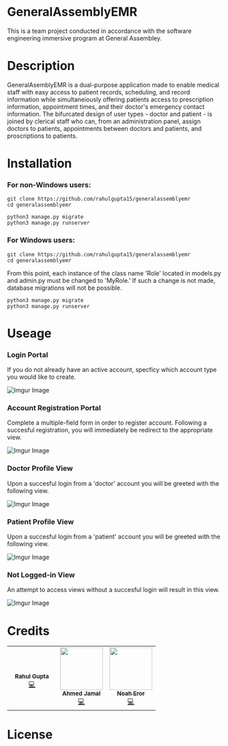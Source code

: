 # GeneralAssemblyEMR

This is a team project conducted in accordance with the software engineering immersive program at General Assembley.

# Description

GeneralAsemblyEMR is a dual-purpose application made to enable medical staff with easy access to patient records, scheduling, and record information while simultaneiously offering patients access to prescription information, appointment times, and their doctor's emergency contact information. The bifurcated design of user types - doctor and patient - is joined by clerical staff who can, from an administration panel, assign doctors to patients, appointments between doctors and patients, and proscriptions to patients.

# Installation

### For non-Windows users:

```
git clone https://github.com/rahulgupta15/generalassemblyemr
cd generalassemblyemr

python3 manage.py migrate
python3 manage.py runserver

```

### For Windows users:

```
git clone https://github.com/rahulgupta15/generalassemblyemr
cd generalassemblyemr

```

From this point, each instance of the class name 'Role' located in models.py and admin.py must be changed to 'MyRole.' If such a change is not made, database migrations will not be possible.

```
python3 manage.py migrate
python3 manage.py runserver

```


# Useage

### Login Portal

If you do not already have an active account, specficy which account type you would like to create.

![Imgur Image](https://i.imgur.com/8fyC0ny.png)

### Account Registration Portal

Complete a multiple-field form in order to register account. Following a succesful registration, you will immediately be redirect to the appropriate view.

![Imgur Image](https://i.imgur.com/H8PTERN.png)

### Doctor Profile View

Upon a succesful login from a 'doctor' account you will be greeted with the following view.

![Imgur Image](https://i.imgur.com/FWneyt8.png)

### Patient Profile View

Upon a succesful login from a 'patient' account you will be greeted with the following view.

![Imgur Image](https://i.imgur.com/JTMYI9O.png)

### Not Logged-in View

An attempt to access views without a succesful login will result in this view.

![Imgur Image](https://i.imgur.com/rP9o1hU.png)

# Credits

<!-- ALL-CONTRIBUTORS-LIST:START - Do not remove or modify this section -->
<!-- prettier-ignore-start -->
<!-- markdownlint-disable -->
<table>
  <tr>
    <td align="center"<img src="https://avatars1.githubusercontent.com/u/56042331?s=400&u=9fc6357e253773f8eb9c8c717d8668d3971164a4&v=4" width="100px;" alt=""/><br /><sub><b>Rahul Gupta</b></sub></a><br /><a href="https://github.com/rahulgupta15" title="Code">💻</a></td>
    <td align="center"><img src="https://avatars1.githubusercontent.com/u/63525891?s=400&v=4" width="100px;" alt=""/><br /><sub><b>Ahmed Jamal</b></sub></a><br /><a href="https://github.com/AhmedJamal93" title="Code">💻</a></td>
    <td align="center"><a href="http://twitter.com/juliangruber/"><img src="https://i.imgur.com/AciEwUR.jpg" width="100px;" alt=""/><br /><sub><b>Noah Eror</b></sub></a><br /><a href="https://github.com/BitterHippo" title="Code">💻</a></td>
  </tr>
</table>

<!-- markdownlint-enable -->
<!-- prettier-ignore-end -->

# License
